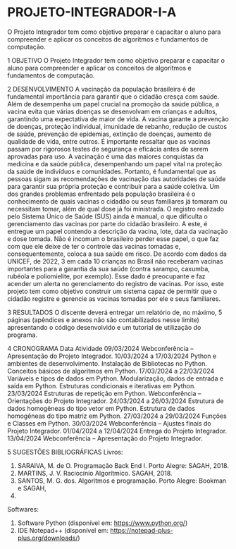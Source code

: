 # PROJETO-INTEGRADOR-I-A
O Projeto Integrador tem como objetivo preparar e capacitar o aluno para compreender e aplicar os conceitos de algoritmos e fundamentos de computação.

1 OBJETIVO
O Projeto Integrador tem como objetivo preparar e capacitar o aluno para
compreender e aplicar os conceitos de algoritmos e fundamentos de computação.

2 DESENVOLVIMENTO
A vacinação da população brasileira é de fundamental importância para garantir
que o cidadão cresça com saúde. Além de desempenha um papel crucial na promoção da
saúde pública, a vacina evita que várias doenças se desenvolvam em crianças e adultos,
garantindo uma expectativa de maior de vida. A vacina garante a prevenção de doenças,
proteção individual, imunidade de rebanho, redução de custos de saúde, prevenção de
epidemias, extinção de doenças, aumento de qualidade de vida, entre outros.
É importante ressaltar que as vacinas passam por rigorosos testes de segurança e
eficácia antes de serem aprovadas para uso. A vacinação é uma das maiores conquistas
da medicina e da saúde pública, desempenhando um papel vital na proteção da saúde de
indivíduos e comunidades. Portanto, é fundamental que as pessoas sigam as
recomendações de vacinação das autoridades de saúde para garantir sua própria proteção
e contribuir para a saúde coletiva.
Um dos grandes problemas enfrentado pela população brasileira é o conhecimento
de quais vacinas o cidadão ou seus familiares já tomaram ou necessitam tomar, além de
qual dose já foi ministrada. O registro realizado pelo Sistema Único de Saúde (SUS) ainda
é manual, o que dificulta o gerenciamento das vacinas por parte do cidadão brasileiro. A
este, é entregue um papel contendo a descrição da vacina, lote, data da vacinação e dose
tomada. Não é incomum o brasileiro perder esse papel, o que faz com que ele deixe de
ter o controle das vacinas tomadas e, consequentemente, coloca a sua saúde em risco. De
acordo com dados da UNICEF, de 2022, 3 em cada 10 crianças no Brasil não receberam
vacinas importantes para a garantia da sua saúde (contra sarampo, caxumba, rubéola e
poliomielite, por exemplo). Esse dado é preocupante e faz acender um alerta no
gerenciamento do registro de vacinas.
Por isso, este projeto tem como objetivo construir um sistema capaz de permitir
que o cidadão registre e gerencie as vacinas tomadas por ele e seus familiares.

3 RESULTADOS
O discente deverá entregar um relatório de, no máximo, 5 páginas (apêndices e
anexos não são contabilizados nesse limite) apresentando o código desenvolvido e um
tutorial de utilização do programa.

4 CRONOGRAMA
Data Atividade
09/03/2024 Webconferência – Apresentação do Projeto Integrador.
10/03/2024 a 17/03/2024
Python e ambientes de desenvolvimento. Instalação de
Bibliotecas no Python. Conceitos básicos de algoritmos em
Python.
17/03/2024 a 22/03/2024
Variáveis e tipos de dados em Python. Modularização,
dados de entrada e saída em Python. Estruturas
condicionais e iterativas em Python.
23/03/2024
Estruturas de repetição em Python.
Webconferência – Orientações do Projeto Integrador.
24/03/2024 a 26/03/2024
Estrutura de dados homogêneas do tipo vetor em Python.
Estrutura de dados homogêneas do tipo matriz em Python.
27/03/2024 a 29/03/2024 Funções e Classes em Python.
30/03/2024 Webconferência – Ajustes finais do Projeto Integrador.
01/04/2024 a 12/04/2024 Entrega do Projeto Integrador.
13/04/2024 Webconferência – Apresentação do Projeto Integrador.

5 SUGESTÕES BIBLIOGRÁFICAS
Livros:
1. SARAIVA, M. de O. Programação Back End I. Porto Alegre: SAGAH, 2018.
2. MARTINS, J. V. Raciocínio Algorítmico. SAGAH, 2018.
3. SANTOS, M. G. dos. Algoritmos e programação. Porto Alegre: Bookman e SAGAH,
2018.
Softwares:
1. Software Python (disponível em: https://www.python.org/)
2. IDE Notepad++ (disponível em: https://notepad-plus-plus.org/downloads/)